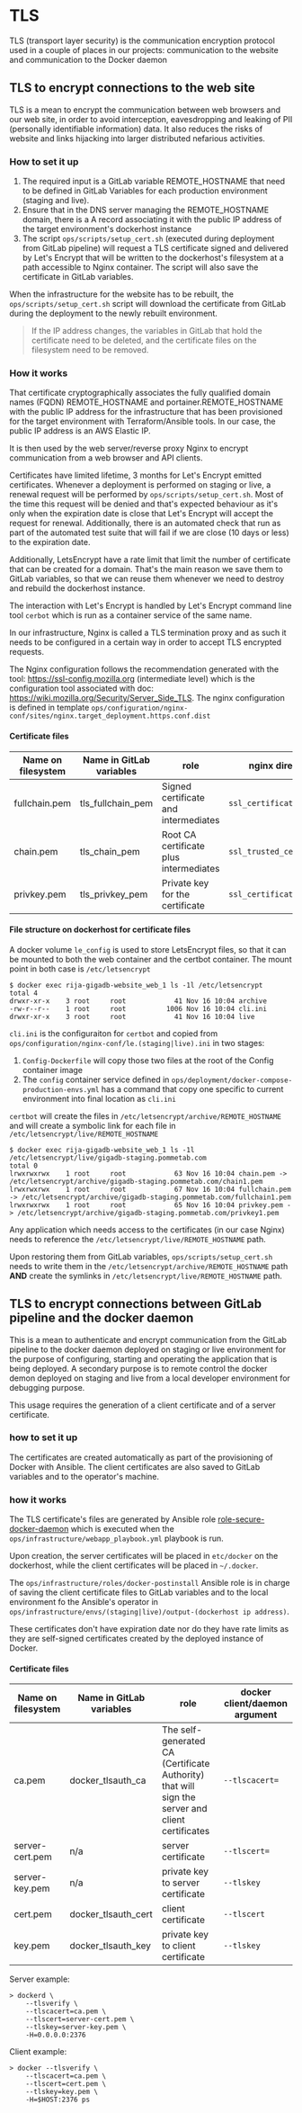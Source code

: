 # TLS

TLS (transport layer security) is the communication encryption protocol used in a couple of places in our projects: communication to the website and communication to the Docker daemon


## TLS to encrypt connections to the web site

TLS is a mean to encrypt the communication between web browsers and our web site, 
in order to avoid interception, eavesdropping and leaking of PII (personally identifiable information) data.
It also reduces the risks of website and links hijacking into larger distributed nefarious activities. 

### How to set it up

1. The required input is a GitLab variable REMOTE_HOSTNAME that need to be defined in GitLab Variables for each production environment (staging and live).
2. Ensure that in the DNS server managing the REMOTE_HOSTNAME domain, there is a A record associating it with the public IP address of the target environment's dockerhost instance
3. The script ``ops/scripts/setup_cert.sh`` (executed during deployment from GitLab pipeline) will request  a TLS certificate signed and delivered by Let's Encrypt that will be written to the dockerhost's filesystem at a path accessible to Nginx container. The script will also save the certificate in GitLab variables.

When the infrastructure for the website has to be rebuilt, the ``ops/scripts/setup_cert.sh`` script will download the certificate from GitLab during the deployment to the newly rebuilt environment.

>If the IP address changes, the variables in GitLab that hold the certificate need to be deleted, and the certificate files on the filesystem need to be removed.

### How it works

That certificate cryptographically associates the fully qualified domain names (FQDN) REMOTE\_HOSTNAME and portainer.REMOTE\_HOSTNAME with the public IP address for the infrastructure that has been provisioned for the target environment with Terraform/Ansible tools.
In our case, the public IP address is an AWS Elastic IP.

It is then used by the web server/reverse proxy Nginx to encrypt communication from a web browser and API clients.

Certificates have limited lifetime, 3 months for Let's Encrypt emitted certificates.
Whenever a deployment is performed on staging or live, a renewal request will be performed by ``ops/scripts/setup_cert.sh``. Most of the time this request will be denied and that's expected behaviour as it's only when the expiration date is close that Let's Encrypt will accept the request for renewal.
Additionally, there is an automated check that run as part of the automated test suite that will fail if we are close (10 days or less) to 
the expiration date. 

Additionally, LetsEncrypt have a rate limit that limit the number of certificate that can be created for a domain.
That's the main reason we save them to GitLab variables, so that we can reuse them whenever we need to destroy and rebuild the dockerhost instance.

The interaction with Let's Encrypt is handled by Let's Encrypt command line tool ``cerbot`` which is run as a container service of the same name.

In our infrastructure, Nginx is called a TLS termination proxy and as such it needs to be configured 
in a certain way in order to accept TLS encrypted requests. 

The Nginx configuration follows the recommendation generated with the tool: https://ssl-config.mozilla.org (intermediate level)
which is the configuration tool associated with doc: https://wiki.mozilla.org/Security/Server_Side_TLS.
The nginx configuration is defined in template ``ops/configuration/nginx-conf/sites/nginx.target_deployment.https.conf.dist``

#### Certificate files

| Name on filesystem | Name in GitLab variables | role | nginx directive |
| --- | --- | --- | --- |
| fullchain.pem |tls_fullchain_pem| Signed certificate and intermediates | ``ssl_certificate``|
| chain.pem |tls_chain_pem| Root CA certificate plus intermediates| ``ssl_trusted_certificate``|
| privkey.pem |tls_privkey_pem|Private key for the certificate|``ssl_certificate_key``|

#### File structure on dockerhost for certificate files

A docker volume ``le_config`` is used to store LetsEncrypt files, so that it can be mounted
to both the web container and the certbot container. The mount point in both case is ``/etc/letsencrypt``


```
$ docker exec rija-gigadb-website_web_1 ls -1l /etc/letsencrypt
total 4
drwxr-xr-x    3 root     root            41 Nov 16 10:04 archive
-rw-r--r--    1 root     root          1006 Nov 16 10:04 cli.ini
drwxr-xr-x    3 root     root            41 Nov 16 10:04 live
```

``cli.ini`` is the configuraiton for ``certbot`` and copied from ``ops/configuration/nginx-conf/le.(staging|live).ini``
in two stages:
1. ``Config-Dockerfile`` will copy those two files at the root of the Config container image
2. The ``config`` container service defined in ``ops/deployment/docker-compose-production-envs.yml`` has a command that copy one specific to current environment into final location as ``cli.ini``

``certbot`` will create the files in ``/etc/letsencrypt/archive/REMOTE_HOSTNAME`` and will create a symbolic link for each file in ``/etc/letsencrypt/live/REMOTE_HOSTNAME``

```
$ docker exec rija-gigadb-website_web_1 ls -1l /etc/letsencrypt/live/gigadb-staging.pommetab.com
total 0
lrwxrwxrwx    1 root     root            63 Nov 16 10:04 chain.pem -> /etc/letsencrypt/archive/gigadb-staging.pommetab.com/chain1.pem
lrwxrwxrwx    1 root     root            67 Nov 16 10:04 fullchain.pem -> /etc/letsencrypt/archive/gigadb-staging.pommetab.com/fullchain1.pem
lrwxrwxrwx    1 root     root            65 Nov 16 10:04 privkey.pem -> /etc/letsencrypt/archive/gigadb-staging.pommetab.com/privkey1.pem
```

Any application which needs access to the certificates (in our case Nginx) needs to reference the ``/etc/letsencrypt/live/REMOTE_HOSTNAME`` path.

Upon restoring them from GitLab variables,  ``ops/scripts/setup_cert.sh`` needs to write them in the   ``/etc/letsencrypt/archive/REMOTE_HOSTNAME`` path **AND** create the symlinks in ``/etc/letsencrypt/live/REMOTE_HOSTNAME`` path.


## TLS to encrypt connections between GitLab pipeline and the docker daemon

This is a mean to authenticate and encrypt communication from the GitLab pipeline to the docker daemon deployed on staging or live environment
for the purpose of configuring, starting and operating the application that is being deployed.
A secondary purpose is to remote control the docker demon deployed on staging and live from a local developer environment
for debugging purpose.

This usage requires the generation of a client certificate and of a server certificate.

### how to set it up

The certificates are created automatically as part of the provisioning of Docker with Ansible.
The client certificates are also saved to GitLab variables and to the operator's machine.


### how it works

The TLS certificate's files are generated by Ansible role [role-secure-docker-daemon](https://github.com/ansible/role-secure-docker-daemon)
which is executed when the ``ops/infrastructure/webapp_playbook.yml`` playbook is run.

Upon creation, the server certificates will be placed in ``etc/docker`` on the dockerhost,
while the client certificates will be placed in ``~/.docker``.

The ``ops/infrastructure/roles/docker-postinstall`` Ansible role is in charge of saving the client certificate files to GitLab variables
and to the local environment fo the Ansible's operator in ``ops/infrastructure/envs/(staging|live)/output-(dockerhost ip address)``.

These certificates don't have expiration date nor do they have rate limits as they are self-signed certificates created by the deployed instance of Docker.

#### Certificate files

| Name on filesystem | Name in GitLab variables | role | docker client/daemon argument |
| --- | --- | --- | --- |
| ca.pem | docker_tlsauth_ca|The self-generated CA (Certificate Authority) that will sign the server and client certificates | ``--tlscacert=``|
| server-cert.pem | n/a| server certificate| ``--tlscert=`` |
| server-key.pem |n/a| private key to server certificate| ``--tlskey`` | 
| cert.pem |docker_tlsauth_cert| client certificate | ``--tlscert`` |
| key.pem |docker_tlsauth_key| private key to client certificate| ``--tlskey`` |

Server example:

```
> dockerd \
    --tlsverify \
    --tlscacert=ca.pem \
    --tlscert=server-cert.pem \
    --tlskey=server-key.pem \
    -H=0.0.0.0:2376
```

Client example:

```
> docker --tlsverify \
    --tlscacert=ca.pem \
    --tlscert=cert.pem \
    --tlskey=key.pem \
    -H=$HOST:2376 ps
```
